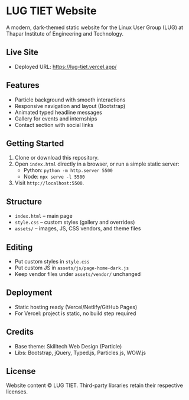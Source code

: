 # LUG TIET Website

A modern, dark-themed static website for the Linux User Group (LUG) at Thapar Institute of Engineering and Technology.

## Live Site

- Deployed URL: https://lug-tiet.vercel.app/

## Features

- Particle background with smooth interactions
- Responsive navigation and layout (Bootstrap)
- Animated typed headline messages
- Gallery for events and internships
- Contact section with social links

## Getting Started

1. Clone or download this repository.
2. Open `index.html` directly in a browser, or run a simple static server:
   - Python: `python -m http.server 5500`
   - Node: `npx serve -l 5500`
3. Visit `http://localhost:5500`.

## Structure

- `index.html` – main page
- `style.css` – custom styles (gallery and overrides)
- `assets/` – images, JS, CSS vendors, and theme files

## Editing

- Put custom styles in `style.css`
- Put custom JS in `assets/js/page-home-dark.js`
- Keep vendor files under `assets/vendor/` unchanged

## Deployment

- Static hosting ready (Vercel/Netlify/GitHub Pages)
- For Vercel: project is static, no build step required

## Credits

- Base theme: Skilltech Web Design (Particle)
- Libs: Bootstrap, jQuery, Typed.js, Particles.js, WOW.js

## License

Website content © LUG TIET. Third-party libraries retain their respective licenses.
